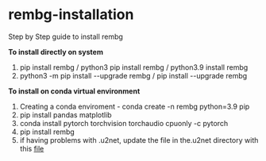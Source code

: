 # rembg-installation
Step by Step guide to install rembg

**To install directly on system**
1. pip install rembg / python3 pip install rembg / python3.9 install rembg
2. python3 -m pip install --upgrade rembg / pip install --upgrade rembg

**To install on conda virtual environment**

1. Creating a conda enviroment - conda create -n rembg python=3.9 pip
2. pip install pandas matplotlib
3. conda install pytorch torchvision torchaudio cpuonly -c pytorch
4. pip install rembg
5. if having problems with .u2net, update the file in the.u2net directory with this [file](https://drive.google.com/uc?id=1tCU5MM1LhRgGou5OpmpjBQbSrYIUoYab)
